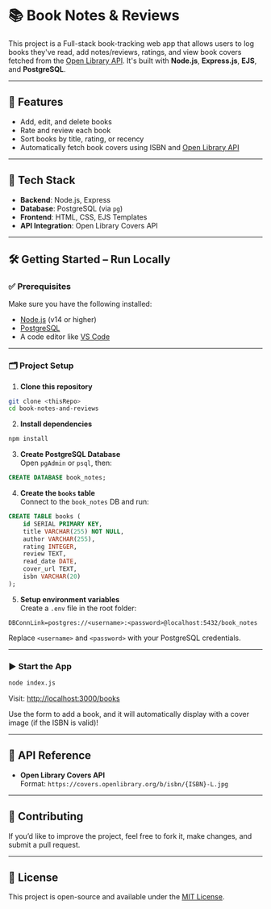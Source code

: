 
# 📚 Book Notes & Reviews

This project is a Full-stack book-tracking web app that allows users to log books they've read, add notes/reviews, ratings, and view book covers fetched from the [Open Library API](https://openlibrary.org/dev/docs/api/covers). It's built with **Node.js**, **Express.js**, **EJS**, and **PostgreSQL**.

---

## 🚀 Features

- Add, edit, and delete books
- Rate and review each book
- Sort books by title, rating, or recency
- Automatically fetch book covers using ISBN and [Open Library API](https://openlibrary.org/dev/docs/api/covers)

---

## 🧰 Tech Stack

- **Backend**: Node.js, Express
- **Database**: PostgreSQL (via `pg`)
- **Frontend**: HTML, CSS, EJS Templates
- **API Integration**: Open Library Covers API

---

## 🛠️ Getting Started – Run Locally

### ✅ Prerequisites

Make sure you have the following installed:

- [Node.js](https://nodejs.org/) (v14 or higher)
- [PostgreSQL](https://www.postgresql.org/)
- A code editor like [VS Code](https://code.visualstudio.com/)

---

### 🗂️ Project Setup

1. **Clone this repository**  
```bash
git clone <thisRepo>
cd book-notes-and-reviews
```

2. **Install dependencies**  
```bash
npm install
```

3. **Create PostgreSQL Database**  
Open `pgAdmin` or `psql`, then:
```sql
CREATE DATABASE book_notes;
```

4. **Create the `books` table**  
Connect to the `book_notes` DB and run:
```sql
CREATE TABLE books (
    id SERIAL PRIMARY KEY,
    title VARCHAR(255) NOT NULL,
    author VARCHAR(255),
    rating INTEGER,
    review TEXT,
    read_date DATE,
    cover_url TEXT,
    isbn VARCHAR(20)
);
```

5. **Setup environment variables**  
Create a `.env` file in the root folder:
```
DBConnLink=postgres://<username>:<password>@localhost:5432/book_notes
```

Replace `<username>` and `<password>` with your PostgreSQL credentials.

---

### ▶️ Start the App

```bash
node index.js
```

Visit: [http://localhost:3000/books](http://localhost:3000/books)

Use the form to add a book, and it will automatically display with a cover image (if the ISBN is valid)!

---

## 🔗 API Reference

- **Open Library Covers API**  
  Format: `https://covers.openlibrary.org/b/isbn/{ISBN}-L.jpg`

---

## 🙌 Contributing

If you’d like to improve the project, feel free to fork it, make changes, and submit a pull request.

---

## 📄 License

This project is open-source and available under the [MIT License](LICENSE).

